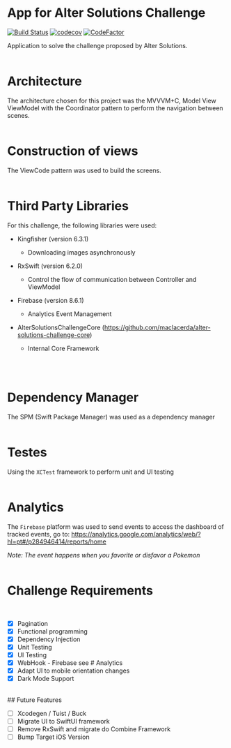 # App for Alter Solutions Challenge

[![Build Status](https://app.bitrise.io/app/51778326b5919739/status.svg?token=c0iWcfgcHydCJfdUa9dfZw&branch=main)](https://app.bitrise.io/app/51778326b5919739)
[![codecov](https://codecov.io/gh/maclacerda/alter-solutions-challenge/branch/main/graph/badge.svg?token=YLQv28c0Hu)](https://codecov.io/gh/maclacerda/alter-solutions-challenge)
[![CodeFactor](https://www.codefactor.io/repository/github/maclacerda/alter-solutions-challenge/badge?s=f17e6c4617801851359726ec8fd8cb6c73986b64)](https://www.codefactor.io/repository/github/maclacerda/alter-solutions-challenge)

Application to solve the challenge proposed by Alter Solutions.
<br/><br/>

# Architecture

The architecture chosen for this project was the MVVVM+C, Model View ViewModel with the Coordinator pattern to perform the navigation between scenes.
<br/><br/>

# Construction of views

The ViewCode pattern was used to build the screens.
<br/><br/>

# Third Party Libraries

For this challenge, the following libraries were used:

* Kingfisher (version 6.3.1)
    - Downloading images asynchronously

* RxSwift (version 6.2.0)
    - Control the flow of communication between Controller and ViewModel

* Firebase (version 8.6.1)
    - Analytics Event Management

* AlterSolutionsChallengeCore (https://github.com/maclacerda/alter-solutions-challenge-core)
    - Internal Core Framework

<br/><br/>
# Dependency Manager

The SPM (Swift Package Manager) was used as a dependency manager
<br/><br/>
# Testes

Using the `XCTest` framework to perform unit and UI testing
<br/><br/>
# Analytics

The `Firebase` platform was used to send events to access the dashboard of tracked events, go to: https://analytics.google.com/analytics/web/?hl=pt#/p284946414/reports/home

*Note: The event happens when you favorite or disfavor a Pokemon*
<br/><br/>
# Challenge Requirements
<br/>

- [x] Pagination<br/>
- [x] Functional programming<br/>
- [x] Dependency Injection<br/>
- [x] Unit Testing<br/>
- [x] UI Testing<br/>
- [x] WebHook - Firebase see # Analytics<br/>
- [x] Adapt UI to mobile orientation changes
- [x] Dark Mode Support

<br/>
## Future Features
<br/>

- [ ] Xcodegen / Tuist / Buck<br/>
- [ ] Migrate UI to SwiftUI framework
- [ ] Remove RxSwift and migrate do Combine Framework
- [ ] Bump Target iOS Version

